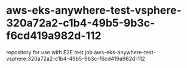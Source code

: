 # aws-eks-anywhere-test-vsphere-320a72a2-c1b4-49b5-9b3c-f6cd419a982d-112
repository for use with E2E test job aws-eks-anywhere-test-vsphere:320a72a2-c1b4-49b5-9b3c-f6cd419a982d-112
